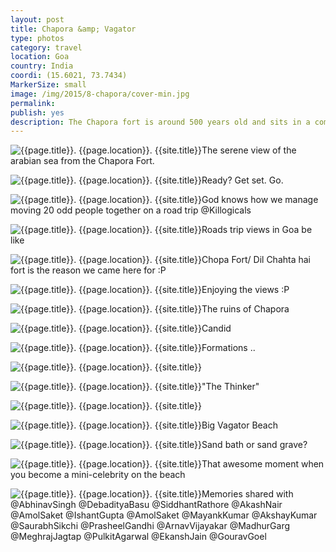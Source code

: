 ```yaml
---
layout: post
title: Chapora &amp; Vagator
type: photos
category: travel
location: Goa
country: India
coordi: (15.6021, 73.7434)
MarkerSize: small
image: /img/2015/8-chapora/cover-min.jpg
permalink:
publish: yes
description: The Chapora fort is around 500 years old and sits in a commanding poition with views in all diection. It was rebuilt and changed hand several times even before the Potugese came to Goa.
---
```

<!-- http://compressjpeg.com -->
<!-- http://compressimage.toolur.com/ 1024, 400-->
<p class="center"><img src="{{site.baseurl}}/img/2015/8-chapora/cover.jpg" alt="{{page.title}}. {{page.location}}. {{site.title}}" title="{{page.title}}">The serene view of the arabian sea from the Chapora Fort.</p>

<p class="center"><img src="{{site.baseurl}}/img/2015/8-chapora/1.jpg" alt="{{page.title}}. {{page.location}}. {{site.title}}" title="{{page.title}}">Ready? Get set. Go.</p>

<p class="center"><img src="{{site.baseurl}}/img/2015/8-chapora/2.jpg" alt="{{page.title}}. {{page.location}}. {{site.title}}" title="{{page.title}}">God knows how we manage moving 20 odd people together on a road trip @Killogicals</p>

<p class="center"><img src="{{site.baseurl}}/img/2015/8-chapora/3.jpg" alt="{{page.title}}. {{page.location}}. {{site.title}}" title="{{page.title}}">Roads trip views in Goa be like</p>

<p class="center"><img src="{{site.baseurl}}/img/2015/8-chapora/4.jpg" alt="{{page.title}}. {{page.location}}. {{site.title}}" title="{{page.title}}">Chopa Fort/ Dil Chahta hai fort is the reason we came here for :P</p>

<p class="center"><img src="{{site.baseurl}}/img/2015/8-chapora/5.jpg" alt="{{page.title}}. {{page.location}}. {{site.title}}" title="{{page.title}}">Enjoying the views :P</p>

<p class="center"><img src="{{site.baseurl}}/img/2015/8-chapora/6.jpg" alt="{{page.title}}. {{page.location}}. {{site.title}}" title="{{page.title}}">The ruins of Chapora</p>

<p class="center"><img src="{{site.baseurl}}/img/2015/8-chapora/7.jpg" alt="{{page.title}}. {{page.location}}. {{site.title}}" title="{{page.title}}">Candid</p>

<p class="center"><img src="{{site.baseurl}}/img/2015/8-chapora/8.jpg" alt="{{page.title}}. {{page.location}}. {{site.title}}" title="{{page.title}}">Formations ..</p>

<p class="center"><img src="{{site.baseurl}}/img/2015/8-chapora/8.1.jpg" alt="{{page.title}}. {{page.location}}. {{site.title}}" title="{{page.title}}"></p>

<p class="center"><img src="{{site.baseurl}}/img/2015/8-chapora/9.jpg" alt="{{page.title}}. {{page.location}}. {{site.title}}" title="{{page.title}}">"The Thinker"</p>

<p class="center"><img src="{{site.baseurl}}/img/2015/8-chapora/10.jpg" alt="{{page.title}}. {{page.location}}. {{site.title}}" title="{{page.title}}"></p>

<p class="center"><img src="{{site.baseurl}}/img/2015/8-chapora/11.jpg" alt="{{page.title}}. {{page.location}}. {{site.title}}" title="{{page.title}}">Big Vagator Beach</p>

<p class="center"><img src="{{site.baseurl}}/img/2015/8-chapora/12.jpg" alt="{{page.title}}. {{page.location}}. {{site.title}}" title="{{page.title}}">Sand bath or sand grave?</p>

<p class="center"><img src="{{site.baseurl}}/img/2015/8-chapora/13.jpg" alt="{{page.title}}. {{page.location}}. {{site.title}}" title="{{page.title}}">That awesome moment when you become a mini-celebrity on the beach</p>

<p class="center"><img src="{{site.baseurl}}/img/2015/8-chapora/14.jpg" alt="{{page.title}}. {{page.location}}. {{site.title}}" title="{{page.title}}">Memories shared with @AbhinavSingh @DebadityaBasu @SiddhantRathore @AkashNair @AmolSaket @IshantGupta @AmolSaket @MayankKumar @AkshayKumar @SaurabhSikchi @PrasheelGandhi @ArnavVijayakar @MadhurGarg @MeghrajJagtap @PulkitAgarwal @EkanshJain @GouravGoel</p>
